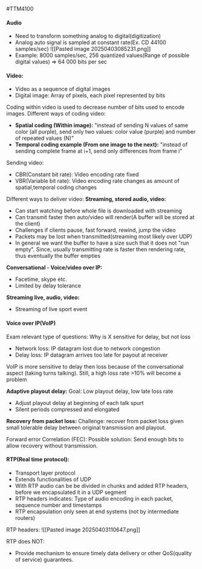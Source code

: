 #TTM4100 

#### Audio 
- Need to transform something analog to digital(digitization)
- Analog auto signal is sampled at constant rate(Ex. CD 44100 samples/sec) ![[Pasted image 20250403085231.png]]
- Example: 8000 samples/sec, 256 quantized values(Range of possible digital values) => 64 000 bits per sec  

#### Video:
- Video as a sequence of digital images 
- Digital image: Array of pixels, each pixel represented by bits 

Coding within video is used to decrease number of bits used to encode images. Different ways of coding video:
- **Spatial coding (Within image):** "instead of sending N values of same color (all purple), send only two values: color value (purple) and number of repeated values (N)"
- **Temporal coding example (From one image to the next):** "instead of sending complete frame at i+1, send only differences from frame i"

Sending video:
- CBR(Constant bit rate): Video encoding rate fixed 
- VBR(Variable bit rate): Video encoding rate changes as amount of spatial,temporal coding changes 

Different ways to deliver video:
**Streaming, stored audio, video:** 
- Can start watching before whole file is downloaded with streaming 
- Can transmit faster then auto/video will render(A buffer will be stored at the client)
- Challenges if clients pause, fast forward, rewind, jump the video 
- Packets may be lost when transmitted(streaming most likely over UDP)
- In general we want the buffer to have a size such that it does not "run empty". Since, usually transmitting rate is faster then rendering rate, thus eventually the buffer empties 

**Conversational -  Voice/video over IP:**
- Facetime, skype etc.
- Limited by delay tolerance 

**Streaming live, audio, video:**
- Streaming of live sport event 

#### Voice over IP(VoIP)
Exam relevant type of questions: Why is X sensitive for delay, but not loss

- Network loss: IP datagram lost due to network congestion 
- Delay loss: IP datagram arrives too late for payout at receiver 

VoIP is more sensitive to delay then loss because of the conversational aspect (taking turns talking). Still, a high loss rate >10% will become a problem 


**Adaptive playout delay:**
Goal: Low playout delay, low late loss rate 
- Adjust playout delay at beginning of each talk spurt 
- Silent periods compressed and elongated 

**Recovery from packet loss:**
Challenge: recover from packet loss given small tolerable delay between original transmission and playout.

Forward error Correlation (FEC):
Possible solution: Send enough bits to allow recovery without transmission. 

#### RTP(Real time protocol):
- Transport layer protocol 
- Extends functionalities of UDP 
- With RTP audio can be be divided in chunks and added RTP headers, before we encapsulated it in a UDP segment    
- RTP headers indicates: Type of audio encoding in each packet, sequence number and timestamps 
- RTP encapsulation only seen at end systems (not by intermediate routers)

RTP headers:
![[Pasted image 20250403110647.png]]


RTP does NOT:
- Provide mechanism to ensure timely data delivery or other QoS(quality of service) guarantees.
